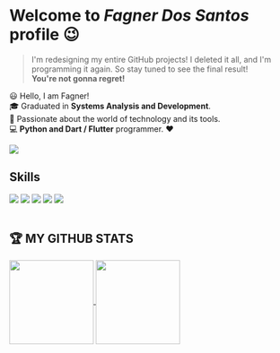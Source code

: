 # Welcome to *Fagner Dos Santos* profile :wink:

> I'm redesigning my entire GitHub projects! I deleted it all, and I'm programming it again. So stay tuned  to see the final result! <br>
> **You're not gonna regret!**

:smiley: Hello, I am Fagner! <br>
:mortar_board: Graduated in **Systems Analysis and Development**. <br>
:seedling: Passionate about the world of technology and its tools. <br>
:computer: **Python and Dart / Flutter** programmer. ❤️
<br>

<a href="https://www.linkedin.com/in/fagnerdossantos" target="_blank"><img src="https://img.shields.io/badge/-LinkedIn-%230077B5?style=for-the-badge&logo=linkedin&logoColor=white" target="_blank"></a> 

## Skills

<div>
    <img src="https://img.shields.io/badge/Dart-0175C2?style=for-the-badge&logo=dart&logoColor=white"/>
    <img src="https://img.shields.io/badge/Flutter-02569B?style=for-the-badge&logo=flutter&logoColor=white"/>
    <img src="https://img.shields.io/badge/Python-14354C?style=for-the-badge&logo=python&logoColor=white"/>
    <img src="https://img.shields.io/badge/MySQL-00000F?style=for-the-badge&logo=mysql&logoColor=white"/>
    <img src="https://img.shields.io/badge/Linux-E34F26?style=for-the-badge&logo=linux&logoColor=black"/>
</div>

<br>

## :trophy: MY GITHUB STATS

<a href="https://github.com/fagnerdossantos/github-readme-stats">
  <img align="center" src="https://github-readme-stats.vercel.app/api?username=fagnerdossantos&show_icons=true&theme=radical" height="150"/>
</a>
<a href="https://github.com/fagnerdossantos/convoychat">
  <img align="center" src="https://github-readme-stats.vercel.app/api/top-langs/?username=fagnerdossantos&layout=compact" height="150"/> <br><br>
</a>
